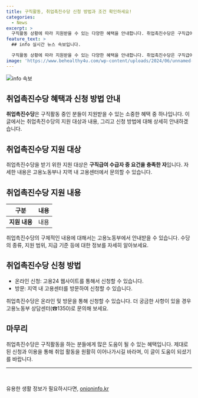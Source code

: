 ```yaml
---
title: 구직활동, 취업촉진수당 신청 방법과 조건 확인하세요!
categories:
  - News
excerpt: >
  구직활동 상황에 따라 지원받을 수 있는 다양한 혜택을 안내합니다. 취업촉진수당은 구직급여 수급자 중 요건을 충족한 자를 대상으로 지원되며, 온라인이나 방문을 통해 신청할 수 있습니다. 자세한 내용은 고용노동부 상담센터(☎1350)로 문의해주세요. (자료출처=정책브리핑 www.korea.kr)
feature_text: >
  ## info 실시간 뉴스 속보입니다.

  구직활동 상황에 따라 지원받을 수 있는 다양한 혜택을 안내합니다. 취업촉진수당은 구직급여 수급자 중 요건을 충족한 자를 대상으로 지원되며, 온라인이나 방문을 통해 신청할 수 있습니다. 자세한 내용은 고용노동부 상담센터(☎1350)로 문의해주세요. (자료출처=정책브리핑 www.korea.kr)
image: 'https://www.behealthy4u.com/wp-content/uploads/2024/06/unnamed-file.png'
---
```


<p><img src="https://www.behealthy4u.com/wp-content/uploads/2024/06/unnamed-file.png" alt="info 속보" /></p>

<h2>취업촉진수당 혜택과 신청 방법 안내</h2>

<p data-ke-size="size16"><b>취업촉진수당</b>은 구직활동 중인 분들이 지원받을 수 있는 소중한 혜택 중 하나입니다. 이 글에서는 취업촉진수당의 지원 대상과 내용, 그리고 신청 방법에 대해 상세히 안내하겠습니다.</p>

<h2 data-ke-size="size26">취업촉진수당 지원 대상</h2>

<p data-ke-size="size16">취업촉진수당을 받기 위한 지원 대상은 <b>구직급여 수급자 중 요건을 충족한 자</b>입니다. 자세한 내용은 고용노동부나 지역 내 고용센터에서 문의할 수 있습니다.</p>

<h2 data-ke-size="size26">취업촉진수당 지원 내용</h2>

<table>
<thead>
<tr>
<th>구분</th>
<th>내용</th>
</tr>
</thead>
<tbody>
<tr>
<td style="text-align: center; height: 17px;"><b>지원 내용</b></td>
<td style="text-align: center; height: 17px;">내용</td>
</tr>
</tbody>
</table>

<p data-ke-size="size16">취업촉진수당의 구체적인 내용에 대해서는 고용노동부에서 안내받을 수 있습니다. 수당의 종류, 지원 범위, 지급 기준 등에 대한 정보를 자세히 알아보세요.</p>

<h2 data-ke-size="size26">취업촉진수당 신청 방법</h2>

<ul>
<li>온라인 신청: 고용24 웹사이트를 통해서 신청할 수 있습니다.</li>
<li>방문: 지역 내 고용센터를 방문하여 신청할 수 있습니다.</li>
</ul>

<p data-ke-size="size16">취업촉진수당은 온라인 및 방문을 통해 신청할 수 있습니다. 더 궁금한 사항이 있을 경우 고용노동부 상담센터(☎1350)로 문의해 보세요.</p>

<h2 data-ke-size="size26">마무리</h2>

<p data-ke-size="size16">취업촉진수당은 구직활동을 하는 분들에게 많은 도움이 될 수 있는 혜택입니다. 제대로된 신청과 이용을 통해 취업 활동을 원활히 이어나가시길 바라며, 이 글이 도움이 되셨기를 바랍니다.</p>

<hr>

<p data-ke-size="size16">&nbsp;</p>
유용한 생활 정보가 필요하시다면, <a href="https://onioninfo.kr" rel="dofollow">onioninfo.kr</a>


